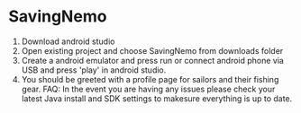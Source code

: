 # SavingNemo

1. Download android studio
2. Open existing project and choose SavingNemo from downloads folder
3. Create a android emulator and press run or connect android phone via USB and press 'play' in android studio.
4. You should be greeted with a profile page for sailors and their fishing gear.
FAQ: In the event you are having any issues please check your latest Java install and SDK settings to makesure everything is up to date.




